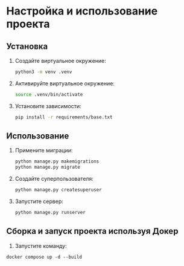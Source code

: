 # Настройка и использование проекта

## Установка

1. Создайте виртуальное окружение:
    ```bash
    python3 -m venv .venv
    ```

2. Активируйте виртуальное окружение:
    ```bash
    source .venv/bin/activate
    ```

3. Установите зависимости:
    ```bash
    pip install -r requirements/base.txt
    ```

## Использование

1. Примените миграции:
    ```bash
    python manage.py makemigrations
    python manage.py migrate
    ```

2. Создайте суперпользователя:
    ```bash
    python manage.py createsuperuser
    ```

3. Запустите сервер:
    ```bash
    python manage.py runserver
    ```

## Сборка и запуск проекта используя Докер

1. Запустите команду:
```
docker compose up -d --build
```